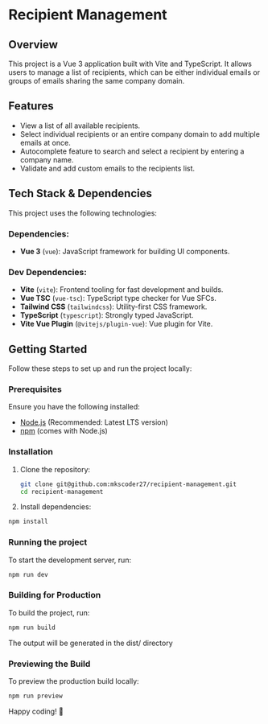 # Recipient Management

## Overview
This project is a Vue 3 application built with Vite and TypeScript. It allows users to manage a list of recipients, which can be either individual emails or groups of emails sharing the same company domain.

## Features
- View a list of all available recipients.
- Select individual recipients or an entire company domain to add multiple emails at once.
- Autocomplete feature to search and select a recipient by entering a company name.
- Validate and add custom emails to the recipients list.

## Tech Stack & Dependencies
This project uses the following technologies:

### Dependencies:
- **Vue 3** (`vue`): JavaScript framework for building UI components.

### Dev Dependencies:
- **Vite** (`vite`): Frontend tooling for fast development and builds.
- **Vue TSC** (`vue-tsc`): TypeScript type checker for Vue SFCs.
- **Tailwind CSS** (`tailwindcss`): Utility-first CSS framework.
- **TypeScript** (`typescript`): Strongly typed JavaScript.
- **Vite Vue Plugin** (`@vitejs/plugin-vue`): Vue plugin for Vite.

## Getting Started
Follow these steps to set up and run the project locally:

### Prerequisites
Ensure you have the following installed:
- [Node.js](https://nodejs.org/) (Recommended: Latest LTS version)
- [npm](https://www.npmjs.com/) (comes with Node.js)

### Installation
1. Clone the repository:
   ```sh
   git clone git@github.com:mkscoder27/recipient-management.git
   cd recipient-management
   ```

2. Install dependencies:
  ```sh
  npm install
  ```

### Running the project
To start the development server, run:
  ```sh
  npm run dev
  ```

### Building for Production
To build the project, run:
  ```sh
  npm run build
  ```
The output will be generated in the dist/ directory

### Previewing the Build
To preview the production build locally:
  ```sh
  npm run preview
  ```

Happy coding! 🎉



